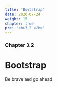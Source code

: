 ```yaml
---
title: 'Bootstrap'
date: 2020-07-24
weight: 15
chapter: true
pre: '<b>3.2 </b>'
---
```


### Chapter 3.2

# Bootstrap

Be brave and go ahead
